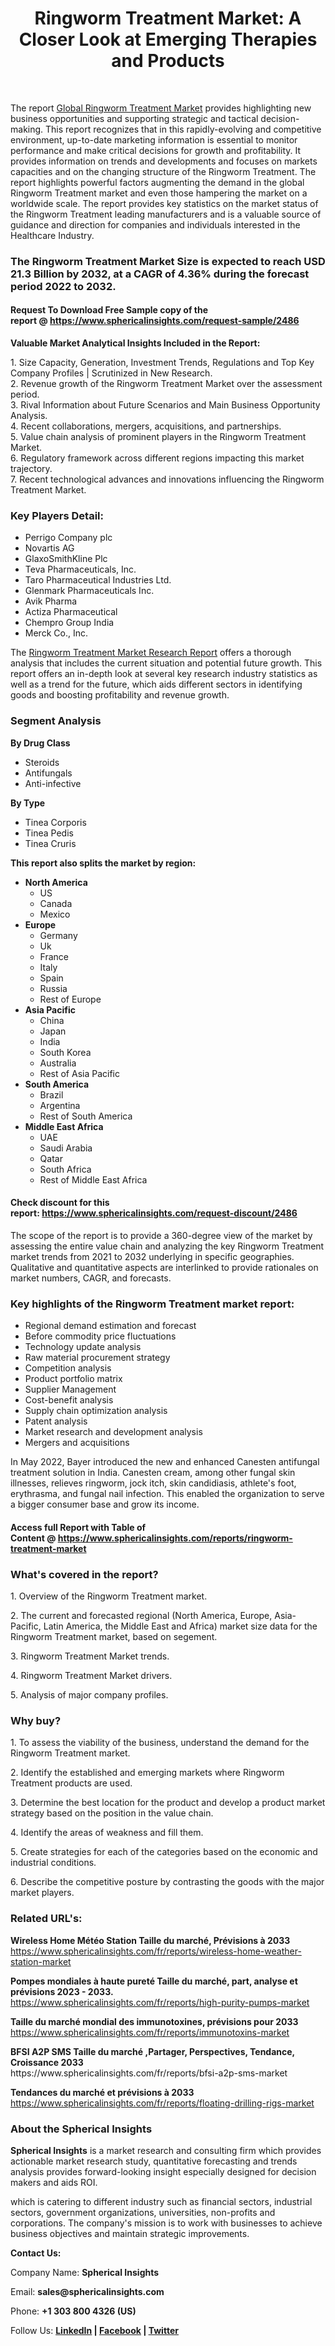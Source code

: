 <h1 style="text-align: center;">Ringworm Treatment Market: A Closer Look at Emerging Therapies and Products</h1>
<p>&nbsp;</p>
<p>The report&nbsp;<a href="https://www.sphericalinsights.com/reports/ringworm-treatment-market" target="_blank" rel="noopener noreferrer">Global Ringworm Treatment Market</a>&nbsp;provides highlighting new business opportunities and supporting strategic and tactical decision-making. This report recognizes that in this rapidly-evolving and competitive environment, up-to-date marketing information is essential to monitor performance and make critical decisions for growth and profitability. It provides information on trends and developments and focuses on markets capacities and on the changing structure of the Ringworm Treatment. The report highlights powerful factors augmenting the demand in the global Ringworm Treatment market and even those hampering the market on a worldwide scale. The report provides key statistics on the market status of the Ringworm Treatment leading manufacturers and is a valuable source of guidance and direction for companies and individuals interested in the Healthcare Industry.</p>
<h3>The Ringworm Treatment Market Size is expected to reach USD 21.3 Billion by 2032, at a CAGR of 4.36% during the forecast period 2022 to 2032.</h3>
<h4>Request To Download Free Sample copy of the report&nbsp;@&nbsp;<a href="https://www.sphericalinsights.com/request-sample/2486" target="_blank" rel="noopener noreferrer">https://www.sphericalinsights.com/request-sample/2486</a></h4>
<p><strong>Valuable Market Analytical Insights Included in the Report:</strong></p>
<p>1. Size Capacity, Generation, Investment Trends, Regulations and Top Key Company Profiles | Scrutinized in New Research.<br />2. Revenue growth of the Ringworm Treatment Market over the assessment period.<br />3. Rival Information about Future Scenarios and Main Business Opportunity Analysis.<br />4. Recent collaborations, mergers, acquisitions, and partnerships.<br />5. Value chain analysis of prominent players in the Ringworm Treatment Market.<br />6. Regulatory framework across different regions impacting this market trajectory.<br />7. Recent technological advances and innovations influencing the Ringworm Treatment Market.</p>
<h3><strong>Key Players Detail:</strong></h3>
<ul>
<li>Perrigo Company plc</li>
<li>Novartis AG</li>
<li>GlaxoSmithKline Plc</li>
<li>Teva Pharmaceuticals, Inc.</li>
<li>Taro Pharmaceutical Industries Ltd.</li>
<li>Glenmark Pharmaceuticals Inc.</li>
<li>Avik Pharma</li>
<li>Actiza Pharmaceutical</li>
<li>Chempro Group India</li>
<li>Merck Co., Inc.</li>
</ul>
<p>The&nbsp;<a href="https://www.sphericalinsights.com/reports/ringworm-treatment-market" target="_blank" rel="noopener noreferrer">Ringworm Treatment Market Research Report</a>&nbsp;offers a thorough analysis that includes the current situation and potential future growth. This report offers an in-depth look at several key research industry statistics as well as a trend for the future, which aids different sectors in identifying goods and boosting profitability and revenue growth.</p>
<h3><strong>Segment Analysis</strong></h3>
<p><strong>By Drug Class</strong></p>
<ul>
<li>Steroids</li>
<li>Antifungals</li>
<li>Anti-infective</li>
</ul>
<p><strong>By Type</strong></p>
<ul>
<li>Tinea Corporis</li>
<li>Tinea Pedis</li>
<li>Tinea Cruris</li>
</ul>
<p><strong>This report also splits the market by region:</strong></p>
<ul>
<li><strong>North America</strong>
<ul>
<li>US</li>
<li>Canada</li>
<li>Mexico</li>
</ul>
</li>
<li><strong>Europe</strong>
<ul>
<li>Germany</li>
<li>Uk</li>
<li>France</li>
<li>Italy</li>
<li>Spain</li>
<li>Russia</li>
<li>Rest of Europe</li>
</ul>
</li>
<li><strong>Asia Pacific</strong>
<ul>
<li>China</li>
<li>Japan</li>
<li>India</li>
<li>South Korea</li>
<li>Australia</li>
<li>Rest of Asia Pacific</li>
</ul>
</li>
<li><strong>South America</strong>
<ul>
<li>Brazil</li>
<li>Argentina</li>
<li>Rest of South America</li>
</ul>
</li>
<li><strong>Middle East Africa</strong>
<ul>
<li>UAE</li>
<li>Saudi Arabia</li>
<li>Qatar</li>
<li>South Africa</li>
<li>Rest of Middle East Africa</li>
</ul>
</li>
</ul>
<h4>Check discount for this report:&nbsp;<a href="https://www.sphericalinsights.com/request-discount/2486" target="_blank" rel="noopener noreferrer">https://www.sphericalinsights.com/request-discount/2486</a></h4>
<p>The scope of the report is to provide a 360-degree view of the market by assessing the entire value chain and analyzing the key Ringworm Treatment market trends from 2021 to 2032 underlying in specific geographies. Qualitative and quantitative aspects are interlinked to provide rationales on market numbers, CAGR, and forecasts.</p>
<h3><strong>Key highlights of the Ringworm Treatment market report:</strong></h3>
<ul>
<li>Regional demand estimation and forecast</li>
<li>Before commodity price fluctuations</li>
<li>Technology update analysis</li>
<li>Raw material procurement strategy</li>
<li>Competition analysis</li>
<li>Product portfolio matrix</li>
<li>Supplier Management</li>
<li>Cost-benefit analysis</li>
<li>Supply chain optimization analysis</li>
<li>Patent analysis</li>
<li>Market research and development analysis</li>
<li>Mergers and acquisitions</li>
</ul>
<p>In May 2022, Bayer introduced the new and enhanced Canesten antifungal treatment solution in India. Canesten cream, among other fungal skin illnesses, relieves ringworm, jock itch, skin candidiasis, athlete's foot, erythrasma, and fungal nail infection. This enabled the organization to serve a bigger consumer base and grow its income.</p>
<h4>Access full Report with Table of Content&nbsp;@&nbsp;<a href="https://www.sphericalinsights.com/reports/ringworm-treatment-market" target="_blank" rel="noopener noreferrer">https://www.sphericalinsights.com/reports/ringworm-treatment-market</a></h4>
<h3><strong>What's covered in the report?</strong></h3>
<p>1. Overview of the Ringworm Treatment market.</p>
<p>2. The current and forecasted regional (North America, Europe, Asia-Pacific, Latin America, the Middle East and Africa) market size data for the Ringworm Treatment market, based on segement.</p>
<p>3. Ringworm Treatment Market trends.</p>
<p>4. Ringworm Treatment Market drivers.</p>
<p>5. Analysis of major company profiles.</p>
<h3><strong>Why buy?</strong></h3>
<p>1. To assess the viability of the business, understand the demand for the Ringworm Treatment market.</p>
<p>2. Identify the established and emerging markets where Ringworm Treatment products are used.</p>
<p>3. Determine the best location for the product and develop a product market strategy based on the position in the value chain.</p>
<p>4. Identify the areas of weakness and fill them.</p>
<p>5. Create strategies for each of the categories based on the economic and industrial conditions.</p>
<p>6. Describe the competitive posture by contrasting the goods with the major market players.</p>
<h3><strong>Related URL's:</strong></h3>
<p><strong>Wireless Home M&eacute;t&eacute;o Station Taille du march&eacute;, Pr&eacute;visions &agrave; 2033&nbsp;&nbsp;</strong><br /><a href="https://www.sphericalinsights.com/fr/reports/wireless-home-weather-station-market" rel="nofollow">https://www.sphericalinsights.com/fr/reports/wireless-home-weather-station-market</a>&nbsp;</p>
<p><strong>Pompes mondiales &agrave; haute puret&eacute; Taille du march&eacute;, part, analyse et pr&eacute;visions 2023 - 2033.&nbsp;</strong><br /><a href="https://www.sphericalinsights.com/fr/reports/high-purity-pumps-market" rel="nofollow">https://www.sphericalinsights.com/fr/reports/high-purity-pumps-market</a>&nbsp;</p>
<p><strong>Taille du march&eacute; mondial des immunotoxines, pr&eacute;visions pour 2033</strong><br /><a href="https://www.sphericalinsights.com/fr/reports/immunotoxins-market" rel="nofollow">https://www.sphericalinsights.com/fr/reports/immunotoxins-market</a>&nbsp;</p>
<p><strong>BFSI A2P SMS Taille du march&eacute; ,Partager, Perspectives, Tendance, Croissance 2033&nbsp;</strong><br />https://www.sphericalinsights.com/fr/reports/bfsi-a2p-sms-market</p>
<p><strong>Tendances du march&eacute; et pr&eacute;visions &agrave; 2033</strong><br /><a href="https://www.sphericalinsights.com/fr/reports/floating-drilling-rigs-market" rel="nofollow">https://www.sphericalinsights.com/fr/reports/floating-drilling-rigs-market</a>&nbsp;</p>
<h3><strong>About the Spherical Insights</strong></h3>
<p><strong>Spherical Insights</strong>&nbsp;is a market research and consulting firm which provides actionable market research study, quantitative forecasting and trends analysis provides forward-looking insight especially designed for decision makers and aids ROI.</p>
<p>which is catering to different industry such as financial sectors, industrial sectors, government organizations, universities, non-profits and corporations. The company's mission is to work with businesses to achieve business objectives and maintain strategic improvements.</p>
<p><strong>Contact Us:</strong></p>
<p>Company Name:&nbsp;<strong>Spherical Insights</strong></p>
<p>Email:&nbsp;<strong>sales@sphericalinsights.com</strong></p>
<p>Phone:&nbsp;<strong>+1 303 800 4326 (US)</strong></p>
<p>Follow Us:&nbsp;<strong><a href="https://www.linkedin.com/company/spherical-insight/" rel="nofollow"><u>LinkedIn</u></a>&nbsp;|&nbsp;<a href="https://www.facebook.com/sphericalinsights22" rel="nofollow"><u>Facebook</u></a>&nbsp;|&nbsp;<a href="https://twitter.com/SInsights_US" rel="nofollow"><u>Twitter</u></a></strong></p>
